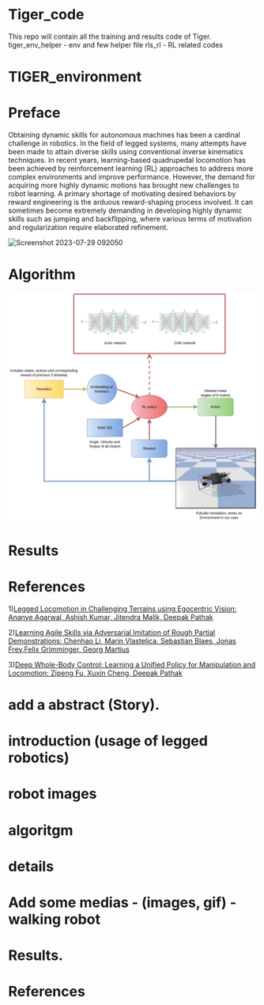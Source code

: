 # Tiger_code
This repo will contain all the training and results code of Tiger. 
tiger_env_helper - env and few helper file
rls_rl - RL related codes
# TIGER_environment

 # Preface 
Obtaining dynamic skills for autonomous machines has been a cardinal challenge in robotics. In the
field of legged systems, many attempts have been made to attain diverse skills using conventional
inverse kinematics techniques. In recent years, learning-based quadrupedal locomotion has
been achieved by reinforcement learning (RL) approaches to address more complex environments
and improve performance. However, the demand for acquiring more highly dynamic
motions has brought new challenges to robot learning. A primary shortage of motivating desired
behaviors by reward engineering is the arduous reward-shaping process involved. It can sometimes
become extremely demanding in developing highly dynamic skills such as jumping and backflipping,
where various terms of motivation and regularization require elaborated refinement.
 

![Screenshot 2023-07-29 092050](https://github.com/AYUSH-ISHAN/TIGER_environment/assets/97011852/fc39de49-580b-4bac-b30f-1f4a6a5f9413)

# Algorithm

![Algorithm ](https://github.com/AYUSH-ISHAN/Tiger_code/blob/main/assets/latest_algo.jpg)

# Results
# References

1)<a href="https://drive.google.com/file/d/1MK54cn8JUzRRfdzMHomhmVs9A3J_teJl/view?usp=sharing/">Legged Locomotion in Challenging Terrains using Egocentric Vision: Ananye Agarwal, Ashish Kumar, Jitendra Malik, Deepak Pathak</a>

2)<a href="https://drive.google.com/file/d/1dCwjm0I-G4eemxMy2tScEs0h4obKsisd/view?usp=sharing">Learning Agile Skills via Adversarial Imitation of Rough Partial 
   Demonstrations: Chenhao Li, Marin Vlastelica, Sebastian Blaes, Jonas Frey,Felix Grimminger, Georg Martius<a>
   
3)<a href="https://drive.google.com/file/d/1qdk-Ph3SiBDkevclh51l-SUrrh0ICsIi/view?usp=sharing">Deep Whole-Body Control: Learning a Unified Policy for Manipulation
and Locomotion: Zipeng Fu, Xuxin Cheng, Deepak Pathak<a>

# add a abstract (Story).
# introduction (usage of legged robotics)
# robot images
# algoritgm
# details
# Add some medias - (images, gif) - walking robot
# Results.
# References
